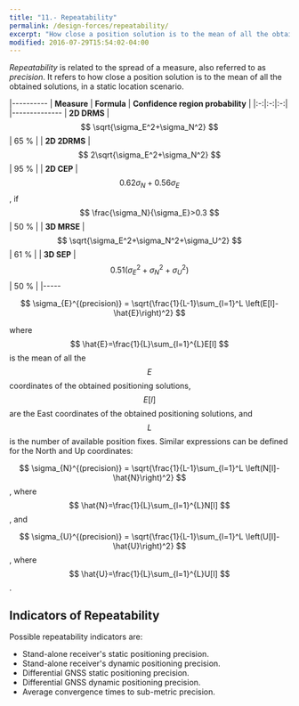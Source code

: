 ```yaml
---
title: "11.- Repeatability"
permalink: /design-forces/repeatability/
excerpt: "How close a position solution is to the mean of all the obtained solutions. It is related to the spread of a measure, also referred to as precision."
modified: 2016-07-29T15:54:02-04:00
---
```


_Repeatability_ is related to the spread of a measure, also referred to as _precision_. It refers to how close a position solution is to the mean of all the obtained solutions, in a static location scenario.


 |----------
 |  **Measure**  |  **Formula** | **Confidence region probability** |
 |:-:|:-:|:-:|    
 |--------------
 |  **2D DRMS**      | $$ \sqrt{\sigma_E^2+\sigma_N^2} $$  | 65 % |
 |  **2D 2DRMS**      | $$ 2\sqrt{\sigma_E^2+\sigma_N^2} $$ | 95 % |
 |  **2D CEP**      | $$ 0.62\sigma_N+0.56\sigma_E $$, if $$ \frac{\sigma_N}{\sigma_E}>0.3 $$ | 50 % |
 |  **3D MRSE**  | $$ \sqrt{\sigma_E^2+\sigma_N^2+\sigma_U^2} $$ | 61 % |
 |  **3D SEP**   | $$ 0.51 \left(\sigma_E^2+\sigma_N^2+\sigma_U^2\right) $$ | 50 % |
 |-----



$$ \sigma_{E}^{(precision)} = \sqrt{\frac{1}{L-1}\sum_{l=1}^L \left(E[l]- \hat{E}\right)^2} $$

where $$ \hat{E}=\frac{1}{L}\sum_{l=1}^{L}E[l] $$ is the mean of all the $$ E $$ coordinates of the obtained positioning solutions, $$ E[l] $$ are the East coordinates of the obtained positioning solutions, and $$ L $$ is the number of available position fixes. Similar expressions can be defined for the North and Up coordinates:

$$ \sigma_{N}^{(precision)} = \sqrt{\frac{1}{L-1}\sum_{l=1}^L \left(N[l]- \hat{N}\right)^2} $$, where $$ \hat{N}=\frac{1}{L}\sum_{l=1}^{L}N[l] $$, and

$$ \sigma_{U}^{(precision)} = \sqrt{\frac{1}{L-1}\sum_{l=1}^L \left(U[l]- \hat{U}\right)^2} $$, where $$ \hat{U}=\frac{1}{L}\sum_{l=1}^{L}U[l] $$.


## Indicators of Repeatability

Possible repeatability indicators are:

* Stand-alone receiver's static positioning precision.
* Stand-alone receiver's dynamic positioning precision.
* Differential GNSS static positioning precision.
* Differential GNSS dynamic positioning precision.
* Average convergence times to sub-metric precision.
